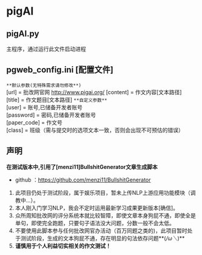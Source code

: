 # pigAI

## pigAI.py
主程序，通过运行此文件启动进程

## pgweb_config.ini **[配置文件]**
`**默认参数(无特殊需求请勿修改**)`  
[url] = 批改网官网 http://www.pigai.org/ 
[content] = 作文内容[文本路径]  
[title] = 作文题目[文本路径]
`**自定义参数**`  
[user] = 账号,已储备开发者账号  
[password] = 密码,已储备开发者账号  
[paper_code] = 作文号  
[class] = 班级（需与提交时的选项文本一致，否则会出现不可预估的错误）

## 声明
 **在测试版本中,引用了[menzi11]BullshitGenerator文章生成脚本**  
- github ：https://github.com/menzi11/BullshitGenerator

1. 此项目仍处于测试阶段，属于娱乐项目，暂未上传NLP上游应用功能模块（调教中...）。  
2. 本人刚入门学习NLP，我会不定时运用最新学习成果更新版本[确信]。  
3. 众所周知批改网的评分系统本就比较智障，即使文章本身狗屁不通，即使全是单句，即使完全跑题，只要句子语法没大问题，分数一般不会太低。  
4. 不要使用此脚本参与任何批改网官办活动（百万同题之类的)，此项目暂时处于测试阶段，生成的文本狗屁不通，存在明显的句法依存问题**(*/ω＼*)** 
5. **谨慎用于个人利益切实相关的作文测试！**  
  
